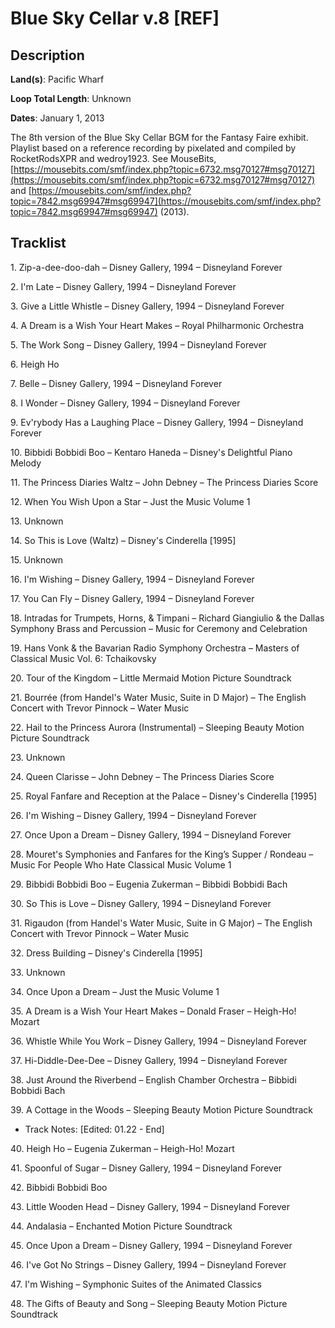 # Blue Sky Cellar v.8 [REF]

## Description

**Land(s)**: Pacific Wharf

**Loop Total Length**: Unknown

**Dates**: January 1, 2013

The 8th version of the Blue Sky Cellar BGM for the Fantasy Faire exhibit. Playlist based on a reference recording by pixelated and compiled by RocketRodsXPR and wedroy1923. See MouseBits, [https://mousebits.com/smf/index.php?topic=6732.msg70127#msg70127](https://mousebits.com/smf/index.php?topic=6732.msg70127#msg70127) and [https://mousebits.com/smf/index.php?topic=7842.msg69947#msg69947](https://mousebits.com/smf/index.php?topic=7842.msg69947#msg69947) (2013).

## Tracklist

1\. Zip-a-dee-doo-dah – Disney Gallery, 1994 – Disneyland Forever



2\. I'm Late – Disney Gallery, 1994 – Disneyland Forever



3\. Give a Little Whistle – Disney Gallery, 1994 – Disneyland Forever



4\. A Dream is a Wish Your Heart Makes – Royal Philharmonic Orchestra



5\. The Work Song – Disney Gallery, 1994 – Disneyland Forever



6\. Heigh Ho



7\. Belle – Disney Gallery, 1994 – Disneyland Forever



8\. I Wonder – Disney Gallery, 1994 – Disneyland Forever



9\. Ev'rybody Has a Laughing Place – Disney Gallery, 1994 – Disneyland Forever



10\. Bibbidi Bobbidi Boo – Kentaro Haneda – Disney's Delightful Piano Melody



11\. The Princess Diaries Waltz – John Debney – The Princess Diaries Score



12\. When You Wish Upon a Star – Just the Music Volume 1



13\. Unknown



14\. So This is Love (Waltz) – Disney's Cinderella [1995]



15\. Unknown



16\. I'm Wishing – Disney Gallery, 1994 – Disneyland Forever



17\. You Can Fly – Disney Gallery, 1994 – Disneyland Forever



18\. Intradas for Trumpets, Horns, & Timpani – Richard Giangiulio & the Dallas Symphony Brass and Percussion – Music for Ceremony and Celebration



19\. Hans Vonk & the Bavarian Radio Symphony Orchestra – Masters of Classical Music Vol. 6: Tchaikovsky



20\. Tour of the Kingdom – Little Mermaid Motion Picture Soundtrack



21\. Bourrée (from Handel's Water Music, Suite in D Major) – The English Concert with Trevor Pinnock – Water Music



22\. Hail to the Princess Aurora (Instrumental) – Sleeping Beauty Motion Picture Soundtrack



23\. Unknown



24\. Queen Clarisse – John Debney – The Princess Diaries Score



25\. Royal Fanfare and Reception at the Palace – Disney's Cinderella [1995]



26\. I'm Wishing – Disney Gallery, 1994 – Disneyland Forever



27\. Once Upon a Dream – Disney Gallery, 1994 – Disneyland Forever



28\. Mouret's Symphonies and Fanfares for the King’s Supper / Rondeau – Music For People Who Hate Classical Music Volume 1



29\. Bibbidi Bobbidi Boo – Eugenia Zukerman – Bibbidi Bobbidi Bach



30\. So This is Love – Disney Gallery, 1994 – Disneyland Forever



31\. Rigaudon (from Handel's Water Music, Suite in G Major) – The English Concert with Trevor Pinnock – Water Music



32\. Dress Building – Disney's Cinderella [1995]



33\. Unknown



34\. Once Upon a Dream – Just the Music Volume 1



35\. A Dream is a Wish Your Heart Makes – Donald Fraser – Heigh-Ho! Mozart



36\. Whistle While You Work – Disney Gallery, 1994 – Disneyland Forever



37\. Hi-Diddle-Dee-Dee – Disney Gallery, 1994 – Disneyland Forever



38\. Just Around the Riverbend – English Chamber Orchestra – Bibbidi Bobbidi Bach



39\. A Cottage in the Woods – Sleeping Beauty Motion Picture Soundtrack

- Track Notes: [Edited: 01.22 - End]

40\. Heigh Ho – Eugenia Zukerman – Heigh-Ho! Mozart



41\. Spoonful of Sugar – Disney Gallery, 1994 – Disneyland Forever



42\. Bibbidi Bobbidi Boo



43\. Little Wooden Head – Disney Gallery, 1994 – Disneyland Forever



44\. Andalasia – Enchanted Motion Picture Soundtrack



45\. Once Upon a Dream – Disney Gallery, 1994 – Disneyland Forever



46\. I've Got No Strings – Disney Gallery, 1994 – Disneyland Forever



47\. I'm Wishing – Symphonic Suites of the Animated Classics



48\. The Gifts of Beauty and Song – Sleeping Beauty Motion Picture Soundtrack


